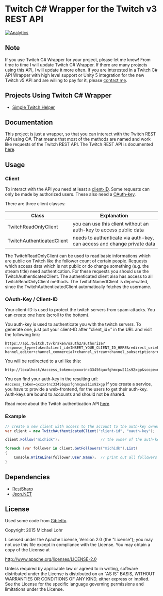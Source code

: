 # Twitch C# Wrapper for the Twitch v3 REST API
[![Analytics](https://ga-beacon.appspot.com/UA-63472612-13/readme)](https://github.com/igrigorik/ga-beacon)

## Note
If you use Twitch C# Wrapper for your project, please let me know!
From time to time I will update Twitch C# Wrapper. If there are many projects using this API, I will update it more often.
If you are interested in a Twitch C# API Wrapper with high level support or Unity 5 integration for the new Twitch v5 API and are willing to pay for it, please [contact me](https://lohr-it.de/contact).

## Projects Using Twitch C# Wrapper
- [Simple Twitch Helper](https://github.com/michidk/SimpleTwitchHelper)

## Documentation
This project is just a wrapper, so that you can interact with the Twitch REST API using C#.
That means that most of the methods are named and work like requests of the Twitch REST API.
The Twitch REST API is documented [here](https://github.com/justintv/Twitch-API).

## Usage
### Client
To interact with the API you need at least a [client-ID](#oauth-key-/-client-id). Some requests can only be made by authorized users. These also need a [OAuth-key](#oauth-key-/-client-id).

There are three client classes:

| Class                          | Explanation                                                            |
| ------------------------------ | ---------------------------------------------------------------------- |
| TwitchReadOnlyClient           | you can use this client without an auth-key to access public data      |
| TwitchAuthenticatedClient      | needs to authenticate via auth-key, can access and change private data |

The TwitchReadOnlyClient can be used to read basic informations which are public on Twitch like the follower count of certain people.
Requests which access data which is not public or do change something (e.g. the stream title) need authentication.
For these requests you should use the TwitchAuthenticatedClient. The authenticated client also has access to all TwitchReadOnlyClient methods.
The TwitchNamedClient is deprecated, since the TwitchAuthenticatedClient automatically fetches the username.

### OAuth-Key / Client-ID
Your client-ID is used to protect the twitch servers from spam-attacks. You can create one [here](http://www.twitch.tv/settings/connections) (scroll to the bottom).

You auth-key is used to authenticate you with the twitch servers. To generate one, just put your client-ID after "client_id=" in the URL and visit the following link:
```
https://api.twitch.tv/kraken/oauth2/authorize?response_type=token&client_id=INSERT_YOUR_CLIENT_ID_HERE&redirect_uri=http://localhost&scope=user_read+user_blocks_edit+user_blocks_read+user_follows_edit+channel_read+c
hannel_editor+channel_commercial+channel_stream+channel_subscriptions+user_subscriptions+channel_check_subscription+chat_login
```

You will be redirected to a url like this:
```
http://localhost/#access_token=qxxxxtnc33456quxfghmcpw211s92xgp&scope=user_read+user_blocks_edit+user_blocks_read+user_follows_edit+channel_read+channel_editor+channel_commercial+channel_stream+channel_subscriptions+user_subscriptions+channel_check_subscription+chat_login
```

You can find your auth-key in the resulting url: `#access_token=qxxxxtnc33456quxfghmcpw211s92xgp`
If you create a service, you have to provide a web-frontend, for the users to get their auth-key. Auth-keys are bound to accounts and should not be shared.

Read more about the Twitch authentication API [here](https://github.com/justintv/Twitch-API/blob/master/authentication.md).

### Example
```c#
// create a new client with access to the account to the auth-key owner
var client = new TwitchAuthenticatedClient("client-id", "oauth-key");

client.Follow("michidk");					// the owner of the auth-key will follow the user 'michidk'

foreach (var follower in client.GetFollowers("michidk").List)
{
    Console.WriteLine(follower.User.Name);	// print out all followers of the user 'michidk'
}
```

## Dependencies
- [RestSharp](http://restsharp.org/)
- [Json.NET](http://www.newtonsoft.com/json)

## License
Used some code from [Gibletto](https://github.com/gibletto).

Copyright 2015 Michael Lohr

Licensed under the Apache License, Version 2.0 (the "License");
you may not use this file except in compliance with the License.
You may obtain a copy of the License at

   http://www.apache.org/licenses/LICENSE-2.0

Unless required by applicable law or agreed to in writing, software
distributed under the License is distributed on an "AS IS" BASIS,
WITHOUT WARRANTIES OR CONDITIONS OF ANY KIND, either express or implied.
See the License for the specific language governing permissions and
limitations under the License.